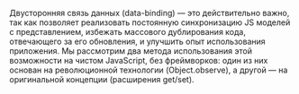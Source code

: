 Двусторонняя связь данных (data-binding) — это действительно важно, так как позволяет реализовать постоянную синхронизацию JS моделей с представлением, избежать массового дублирования кода, отвечающего за его обновления, и улучшить опыт использования приложения. Мы рассмотрим два метода использования этой возможности на чистом JavaScript, без фреймворков: один из них основан на революционной технологии (Object.observe), а другой — на оригинальной концепции (расширения get/set).
